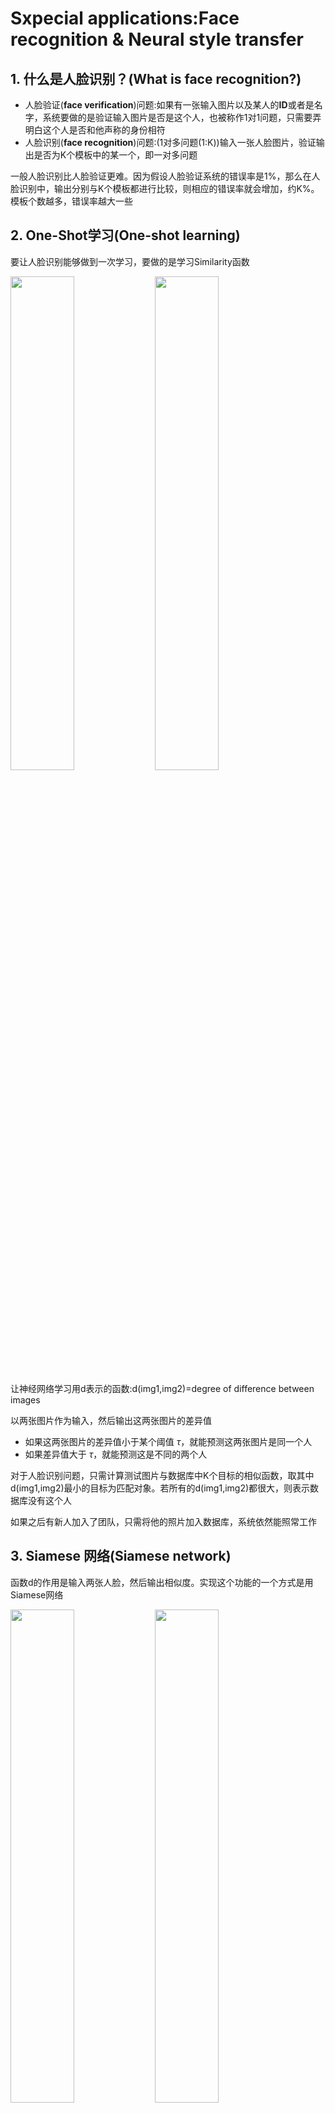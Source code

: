 # Sxpecial applications:Face recognition & Neural style transfer

## 1. 什么是人脸识别？(What is face recognition?)

* 人脸验证(**face verification**)问题:如果有一张输入图片以及某人的**ID**或者是名字，系统要做的是验证输入图片是否是这个人，也被称作1对1问题，只需要弄明白这个人是否和他声称的身份相符
* 人脸识别(**face recognition**)问题:(1对多问题(1:K))输入一张人脸图片，验证输出是否为K个模板中的某一个，即一对多问题

一般人脸识别比人脸验证更难。因为假设人脸验证系统的错误率是1%，那么在人脸识别中，输出分别与K个模板都进行比较，则相应的错误率就会增加，约K%。模板个数越多，错误率越大一些

## 2. One-Shot学习(One-shot learning)

要让人脸识别能够做到一次学习，要做的是学习Similarity函数

<div>
<img src="img/屏幕截图%202024-05-02%20103148.png" width=45%>
<img src="img/屏幕截图%202024-05-02%20103213.png" width=45%>
</div>

让神经网络学习用d表示的函数:d(img1,img2)=degree of difference between images

以两张图片作为输入，然后输出这两张图片的差异值

* 如果这两张图片的差异值小于某个阈值 $\tau$，就能预测这两张图片是同一个人
* 如果差异值大于 $\tau$，就能预测这是不同的两个人

对于人脸识别问题，只需计算测试图片与数据库中K个目标的相似函数，取其中d(img1,img2)最小的目标为匹配对象。若所有的d(img1,img2)都很大，则表示数据库没有这个人

如果之后有新人加入了团队，只需将他的照片加入数据库，系统依然能照常工作

## 3. Siamese 网络(Siamese network)

函数d的作用是输入两张人脸，然后输出相似度。实现这个功能的一个方式是用Siamese网络

<div>
<img src="img/屏幕截图%202024-05-02%20104305.png" width=45%>
<img src="img/屏幕截图%202024-05-02%20104347.png" width=45%>
</div>

向量是由网络深层的全连接层计算出来的，叫做 $f(x^{(1)})$。可以把 $f(x^{(1)})$ 看作是输入图像 $x^{(1)}$ 的编码，即取输入图像，然后表示成128维的向量

如果要比较两个图片，要做的是把第二张图片喂给有同样参数的同样的神经网络，得到一个不同的128维的向量，第二张图片的编码叫做 $f(x^{(2)})$

然后定义d，将 $x^{(1)}$ 和 $x^{(2)}$ 的距离定义为两幅图片的编码之差的范数:

$$
d(x^{(1)},x^{(2)})=||f(x^{(1)})-f(x^{(2)})||^2
$$

对于两个不同的输入，运行相同的卷积神经网络，然后比较它们，就叫做Siamese网络架构

训练Siamese神经网络:不同图片的CNN网络所有结构和参数都是一样的。所以要做的是训练一个网络，利用梯度下降算法不断调整网络参数，使得属于同一人的图片之间 $d(x^{(1)},x^{(2)})$ 很小，而不同人的图片之间 $d(x^{(1)},x^{(2)})$ 很大

即神经网络的参数定义了一个编码函数 $f(x^{(i)})$，如果给定输入图像 $x^{(i)}$，这个网络会输出 $x^{(i)}$ 的128维的编码。然后要做的就是学习参数

* 使得如果两个图片 $x^{(i)}$ 和 $x^{(j)}$ 是同一个人，那么得到的两个编码的距离就小
* 如果 $x^{(i)}$ 和 $x^{(j)}$ 是不同的人，那么编码距离就大

如果改变这个网络所有层的参数，会得到不同的编码结果，要做的是用反向传播来改变这些所有的参数，以确保满足这些条件

## 4. Triplet 损失(Triplet 损失)

要想通过学习神经网络的参数来得到优质的人脸图片编码，方法之一就是定义三元组损失函数然后应用梯度下降

三元组损失每个样本包含三张图片:靶目标(Anchor)、正例(Positive)、反例(Negative)，简写成A、P、N

<div>
<img src="img/屏幕截图%202024-05-02%20154908.png" width=45%>
<img src="img/屏幕截图%202024-05-02%20163330.png" width=45%>
</div>

网络的参数或者编码应满足:

让 $∣∣f(A)−f(P)∣∣^2$ 很小，即：

$$
∣∣f(A)−f(P)∣∣^2\leq∣∣f(A)−f(N)∣∣^2
$$

$$
∣∣f(A)−f(P)∣∣^2−∣∣f(A)−f(N)∣∣^2\leq0
$$

$∣∣f(A)−f(P)∣∣^2$ 是 $d(A,P)$，$∣∣f(A)−f(N)∣∣^2$ 是 $d(A,N)$

如果所有的图片都是零向量，即 $f(A)=0,f(P)=0,f(N)=0$ 那么上述不等式也满足。但是对进行人脸识别没有任何作用，所以添加一个超参数 $\alpha$，且 $\alpha>0$，对上述不等式做出如下修改:

$$
∣∣f(A)−f(P)∣∣^2−∣∣f(A)−f(N)∣∣^2\leq-\alpha
$$

$$
∣∣f(A)−f(P)∣∣^2−∣∣f(A)−f(N)∣∣^2+\alpha\leq0
$$

间隔参数 $\alpha$ 也被称为边界margin，类似于支持向量机中的margin，拉大了**Anchor**和**Positive**图片对和**Anchor**与**Negative**图片对之间的差距。若 $d(A,P)=0.5，α=0.2$，则 $d(A,N)\geq0.7$

损失函数的定义基于三元图片组，即取这个和0的最大值:

$$
L(A,P,N)=\max(∣∣f(A)−f(P)∣∣^2−∣∣f(A)−f(N)∣∣^2+\alpha,0)
$$

max函数的作用是只要 $∣∣f(A)−f(P)∣∣^2−∣∣f(A)−f(N)∣∣^2+\alpha\leq0$，损失函数就是0

如果 $∣∣f(A)−f(P)∣∣^2−∣∣f(A)−f(N)∣∣^2+\alpha\geq0$，最终会得到 $∣∣f(A)−f(P)∣∣^2−∣∣f(A)−f(N)∣∣^2+\alpha$，即正的损失值。通过最小化这个损失函数达到的效果就是使这部分 $∣∣f(A)−f(P)∣∣^2−∣∣f(A)−f(N)∣∣^2+\alpha$ 成为0，或者小于等于0

整个网络的代价函数是训练集中单个三元组损失的总和

**如何选择三元组来形成训练集**:如果从训练集中随机地选择A、P和N，遵守A和P是同一个人，而A和N是不同的人这一原则。那么约束条件 $d(A,P)+\alpha \leq d(A,N)$ 很容易达到，因为随机选择的图片，A和N比A和P差别很大的概率很大，而且差距远大于 $\alpha$，这样网络并不能从中学到什么

所以为了构建一个数据集，要做的就是尽可能选择难训练的三元组A、P和N:

想要所有的三元组都满足条件 $d(A,P)+\alpha \leq d(A,N)$，A、P和N的选择应使得 $d(A,P)$ 很接近 $d(A,N)$，即 $d(A,P)\approx d(A,N)$，这样学习算法会竭尽全力使右边式子变大 $d(A,N)$，或者使左边式子 $d(A,P)$ 变小，这样左右两边至少有一个 $\alpha$ 的间隔。并且选择这样的三元组还可以增加学习算法的计算效率

<div>
<img src="img/屏幕截图%202024-05-02%20163441.png" width=45%>
<img src="img/屏幕截图%202024-05-02%20163457.png" width=45%>
</div>

总结:

训练三元组损失需要把训练集做成很多三元组，一个三元组，有一个**Anchor**图片和**Positive**图片，这两个(**Anchor**和**Positive**)是同一个人，还有一张另一个人的**Negative**图片。

定义了这些包括A、P和N图片的数据集之后，还需要用梯度下降最小化代价函数J，这样做的效果就是反向传播到网络中的所有参数来学习到一种编码，使得如果两个图片是同一个人，那么它们的d就会很小，如果两个图片不是同一个人，它们的d就会很大

## 5. 面部验证与二分类(Face verification and binary classification)

另一个训练神经网络的方法是选取一对神经网络，选取**Siamese**网络，使其同时计算这些嵌入，比如说128维的嵌入，或者更高维，然后将其输入到逻辑回归单元进行预测，如果是相同的人，那么输出是1，若是不同的人，输出是0。这就把人脸识别问题转换为一个二分类问题，训练这种系统时可以替换**Triplet loss**的方法

<div>
<img src="img/屏幕截图%202024-05-02%20164619.png" width=45%>
<img src="img/屏幕截图%202024-05-02%20164637.png" width=45%>
</div>

最后的逻辑回归单元怎么处理:

比如说**sigmoid**函数应用到某些特征上，输出 $\hat{y}$ 会变成:

$$
\hat{y}=\sigma(\sum_{k=1}^{128}w_i||f(x^{(i)})_k-f(x^{(j)})_k||^2+b)
$$

把这128个元素当作特征，然后把他们放入逻辑回归中，最后的逻辑回归可以增加参数 $w_i$ 和 $b$，就像普通的逻辑回归一样。然后在这128个单元上训练合适的权重，用来预测两张图片是否是一个人

$\hat{y}$ 的另外一种表达式为:

$$
\hat{y}=\sigma(\sum_{k=1}^{128}w_i\frac{||f(x^{(i)})_k-f(x^{(j)})_k||^2}{f(x^{(i)})_k+f(x^{(j)})_k}+b)
$$

这个公式也被叫做 $\chi^2$ 公式，也被称为 $\chi$ 平方相似度

上面神经网络拥有的参数和下面神经网络的相同，两组参数是绑定的，这样的系统效果很好

如果这是一张新图片，当员工走进门时，希望门可以自动为他们打开。下面的是在数据库中的图片，不需要每次都计算这些特征，可以提前计算好，当一个新员工走近时，使用上方的卷积网络来计算这些编码，和预先计算好的编码进行比较，然后输出预测值 $\hat{y}$

总结:把人脸验证当作一个监督学习，创建一个只有成对图片的训练集，不是三个一组，而是成对的图片，目标标签是1表示一对图片是一个人，目标标签是0表示图片中是不同的人。利用不同的成对图片，使用反向传播算法去训练**Siamese**神经网络

# 这后面的是 —— neural style transfer

## 6. 什么是深度卷积网络？(What are deep ConvNets learning?)

假如训练了一个**Alexnet**轻量级网络，不同层之间隐藏单元的计算结果如下:

<div>
<img src="img/屏幕截图%202024-05-02%20170216.png" width=46%>
<img src="img/屏幕截图%202024-05-02%20170240.png" width=45%>
</div>

从第一层的隐藏单元开始，将训练集经过神经网络，然后弄明白哪一张图片最大限度地激活特定的单元。在第一层的隐藏单元，只能看到小部分卷积神经，只有一小块图片块是有意义的，因为这就是特定单元所能看到的全部。然后选一个另一个第一层的隐藏单元，重复刚才的步骤

对其他隐藏单元也进行处理，会发现其他隐藏单元趋向于激活类似于这样的图片。

以此类推，这是9个不同的代表性神经元，每一个不同的图片块都最大化地激活了。可以理解为第一层的隐藏单元通常会找一些简单的特征，比如说边缘或者颜色阴影

在深层部分，一个隐藏单元会看到一张图片更大的部分，在极端的情况下，可以假设每一个像素都会影响到神经网络更深层的输出，靠后的隐藏单元可以看到更大的图片块

> 第一层，第一个被高度激活的单元
> 第二层检测的特征变得更加复杂
> 第三层明显检测到更复杂的模式
> 第四层检测到的模式和特征更加复杂
> ......

### 总结：

* 浅层的隐藏单元通常会找一些简单的特征，比如边缘或者颜色阴影
* 深层的隐藏单元会看到一张图片更大的部分，在极端的情况下，可以假设每一个像素都会影响到神经网络更深层的输出，靠后的隐藏单元可以看到更大的图片块

## 7. 代价函数(Cost function)

为了实现神经风格迁移，需要定义一个关于 $G$ 的代价函数 $J$ 用来评判某个生成图像的好坏，使用梯度下降法去最小化 $J(G)$，以便于生成图像

代价函数定义为两个部分:

* $J_{content}(C,G)$，被称作内容代价，是一个关于内容图片和生成图片的函数，用来度量生成图片 $G$ 的内容与内容图片 $C$ 的内容有多相似
* 然后把结果加上一个风格代价函数 $J_{style}(S,G)$，用来度量图片 $G$ 的风格和图片 $S$ 的风格的相似度

$$
J(G)=\alpha\cdot J_{content}(C,G)+\beta\cdot J_{style}(S,G)
$$

最后用两个超参数 $\alpha$ 和 $\beta$ 来来确定内容代价和风格代价

对于代价函数 $J(G)$，为了生成一个新图像，要做的是随机初始化生成图像 $G$，可能是100×100×3、500×500×3，或任何想要的尺寸

然后使用之前定义的代价函数 $J(G)$，用梯度下降的方法将其最小化，更新:

$$
G\coloneqq G-\frac{\partial J}{\partial G}
$$

即更新图像 $G$ 的像素值，也就是100×100×3，比如RGB通道的图片

<div>
<img src="img/屏幕截图%202024-05-02%20171623.png" width=45%>
<img src="img/屏幕截图%202024-05-02%20171638.png" width=45%>
</div>

比如从内容图片和风格图片开始，当随机初始化 $G$，生成图像就是随机选取像素的白噪声图。接下来运行梯度下降算法，最小化代价函数 $J(G)$，逐步处理像素，慢慢得到生成图片，越来越像用风格图片的风格画出来的内容图片

## 8. 内容代价函数(Content cost function)

$J(G)$ 的第一部分 $J_{content}(C,G)$，它表示内容图片 $C$ 与生成图片 $G$ 之间的相似度

使用的CNN网络是之前训练好的模型，例如Alex-Net。$C$，$S$，$G$ 共用相同模型和参数

CNN的每个隐藏层分别提取原始图片的不同深度特征，由简单到复杂。如果l太小，则 $G$ 与 $C$ 在像素上会非常接近，没有迁移效果；如果l太深，则 $G$ 上某个区域将直接会出现 $C$ 中的物体。所以在实际中，层l在网络中既不会选的太浅也不会选的太深

衡量内容图片和生成图片在内容上的相似度:

令 $a^{[l][C]}$ 和 $a^{[l][G]}$ 代表图片 $C$ 和 $G$ 的l层的激活函数值。如果这两个激活值相似，意味着两个图片的内容相似

定义:

$$
J_{content}(C,G)=\frac{1}{2}||a^{[l][C]}−a^{[l][G]}||^2
$$

为两个激活值不同或者相似的程度

后面如果对 $J(G)$ 做梯度下降来找 $G$ 的值时，整个代价函数会激励这个算法来找到图像 $G$，使得隐含层的激活值和内容图像的相似

## 9. 风格代价函数(Style cost function)

利用CNN网络模型，图片的风格可以定义成第l层隐藏层不同通道间激活函数的乘积(相关性)

<div>
<img src="img/屏幕截图%202024-05-02%20173714.png" width=45%>
<img src="img/屏幕截图%202024-05-02%20173735.png" width=45%>
</div>

选取第l层隐藏层，各通道使用不同颜色标注。因为每个通道提取图片的特征不同，比如第一个通道提取的是图片的垂直纹理特征，第二个通道提取的是图片的橙色背景特征。那么这两个通道的相关性越大，表示原始图片及既包含了垂直纹理也包含了该橙色背景；相关性越小，表示原始图片并没有同时包含这两个特征。即计算不同通道的相关性，反映了原始图片特征间的相互关系，从某种程度上刻画了图片的“风格”

接下来定义图片的风格矩阵(style matrix)为:

$$
G_{kk'}^{[l]}=\sum_{i=1}^{n_H^{[l]}}\sum_{j=1}^{n_W^{[l]}}a_{i,j,k}^{[l]}\cdot a_{i,j,k'}^{[l]}
$$

$a_{i,j,k}^{[l]}$ 为隐藏层l中 $(i,j,k)$ 位置的激活项，i,j,k 分别代表该位置的高度、宽度以及对应的通道数，k,k' 分别表示不同通道。风格矩阵 $G_{kk'}^{[l]}$ 计算第l层隐藏层不同通道对应的所有激活函数输出和，l层风格图像的矩阵 $G^{[l]}$ 是一个 $n_c×n_c$ 的矩阵:

<div>
<img src="img/image_4.png">
</div>

若两个通道之间相似性高，则对应的 $G_{kk'}^{[l]}$ 较大；若两个通道之间相似性低，则对应的 $G_{kk'}^{[l]}$ 较小

风格矩阵 $G_{kk'}^{[l](S)}$ 表征了风格图片S第l层隐藏层的“风格”。生成图片G**G**也有 $G_{kk'}^{[l](G)}$，$G_{kk'}^{[l](S)}$ 与 $G_{kk'}^{[l](G)}$ 越相近，则表示G的风格越接近S。即 $J_{style}^{[l](S,G)}$ 定义为:

$$
J_{style}^{[l](S,G)}=\frac{1}{4\times n_C^2\times (n_H\times n_W)^2}\sum_{i=1}^{n_C}\sum_{j=1}^{n_C}(G_{ij}^{[l](S)}-G_{ij}^{[l](G)})^2
$$

然后使用梯度下降算法，不断迭代修正 $G$ 的像素值，使 $J_{style}^{[l](S,G)}$ 不断减小

为了提取更多的“风格”，可以使用多层隐藏层，然后相加，表达式为:

$$
J_{style}(S,G)=\sum_l \lambda^{[l]}\cdot J_{style}^{[l](S,G)}
$$

$λ^{[l]}$ 表示累加过程中各层 $J_{style}^{[l](S,G)}$ 的权重系数，为超参数

最终的cost function为:

$$
J(G)=\alpha\cdot J_{content}(C,G)+\beta\cdot J_{style}(S,G)
$$

之后用梯度下降法，或者更复杂的优化算法来找到一个合适的图像 $G$，并计算 $J(G)$ 的最小值，这样将能够得到非常好看的结果

<div>
<img src="img/屏幕截图%202024-05-02%20184758.png" width=45%>
<img src="img/屏幕截图%202024-05-02%20185159.png" width=45%>
</div>

## 10. 一维到三维推广(1D and 3D generalizations of models)

将2D卷积推广到1D卷积:

<div>
<img src="img/屏幕截图%202024-05-02%20193340.png" width=80%>
</div>

二维数据的卷积是将同一个5×5特征检测器应用于图像中不同的位置，最后得到10×10的输出结果。1维过滤器可以在不同的位置中应用类似的方法

> 当对这个1维信号使用卷积，将一个14维的数据与5维数据进行卷积，并产生一个10维输出
> 如果有16个过滤器，最后会获得一个10×16的数据
> 对于卷积网络的下一层，如果输入一个10×16数据，可以使用一个5维过滤器进行卷积，需要16个通道进行匹配，如果有32个过滤器，另一层的输出结果就是6×32

3D卷积:

<div>
<img src="img/屏幕截图%202024-05-02%20193416.png" width=45%>
<img src="img/屏幕截图%202024-05-02%20193447.png" width=45%>
</div>

当进行CT扫描时，人体躯干的不同切片数据本质上是3维的

> 如果有一个3D对象是14×14×14
> 过滤器也是3D的，如果使用5×5×5过滤器进行卷积，将会得到一个10×10×10的结果输出，如果使用16个过滤器，输出将是10×10×10×16
> 如果下一层卷积使用5×5×5×16维度的过滤器再次卷积，如果有32个过滤器，最终将得到一个6×6×6×32的输出

